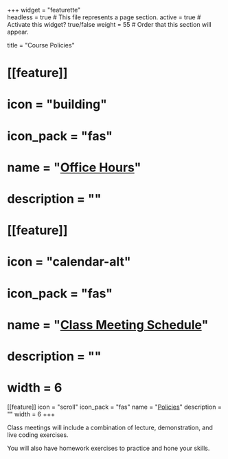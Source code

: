 +++
widget = "featurette"  
headless = true  # This file represents a page section.
active = true  # Activate this widget? true/false
weight = 55  # Order that this section will appear.

title = "Course Policies"

# [[feature]]
#   icon = "building"
#   icon_pack = "fas"
#   name = "[Office Hours](/officehours)"
#   description = ""
  
# [[feature]]
#   icon = "calendar-alt"
#   icon_pack = "fas"
#   name = "[Class Meeting Schedule](/cm_schedule)"
#   description = "" 
#   width = 6

[[feature]]
  icon = "scroll"
  icon_pack = "fas"
  name = "[Policies](/policies)"
  description = ""
  width = 6
+++

Class meetings will include a combination of lecture, demonstration, and live coding exercises. 

You will also have homework exercises to practice and hone your skills.
